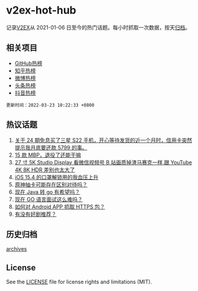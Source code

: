 # v2ex-hot-hub

 记录[V2EX](https://www.v2ex.com/)从 2021-01-06 日至今的热门话题。每小时抓取一次数据，按天[归档](archives)。
 
 ## 相关项目

- [GitHub热榜](https://github.com/snaildev/github-hot-hub)
- [知乎热榜](https://github.com/snaildev/zhihu-hot-hub)
- [微博热榜](https://github.com/snaildev/weibo-hot-hub)
- [头条热榜](https://github.com/snaildev/toutiao-hot-hub)
- [抖音热榜](https://github.com/snaildev/douyin-hot-hub)


 `更新时间：2022-03-23 10:22:33 +0800`

## 热议话题

1. [关于 24 期免息买了三星 S22 手机，开心等待发货的近一个月时，信用卡突然提示我月底要还款 5799 的事。](https://www.v2ex.com/t/842080)
1. [15 款 MBP，退役了还能干嘛](https://www.v2ex.com/t/842040)
1. [27 寸 5K Studio Display 看微信视频号 B 站画质掉渣马赛克一样,跟 YouTube 4K 8K HDR 差别也太大了](https://www.v2ex.com/t/842217)
1. [iOS 15.4 的口罩解锁用的我血压上升](https://www.v2ex.com/t/842144)
1. [原神抽卡可能存在区别对待吗？](https://www.v2ex.com/t/842083)
1. [现在 Java 转 go 有希望吗？](https://www.v2ex.com/t/842037)
1. [现在 GO 语言面试这么难吗？](https://www.v2ex.com/t/842175)
1. [如何对 Android APP 抓取 HTTPS 包？](https://www.v2ex.com/t/842130)
1. [有没有好剧推荐？](https://www.v2ex.com/t/842179)

## 历史归档

[archives](archives)

## License

See the [LICENSE](LICENSE) file for license rights and limitations (MIT).
